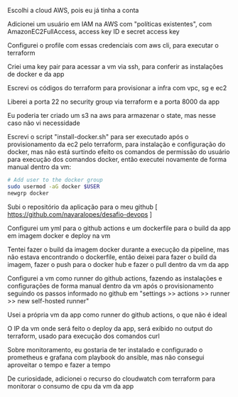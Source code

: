 Escolhi a cloud AWS, pois eu já tinha a conta

Adicionei um usuário em IAM na AWS com "políticas existentes", com AmazonEC2FullAccess, access key ID e secret access key

Configurei o profile com essas credenciais com aws cli, para executar o terraform

Criei uma key pair para acessar a vm via ssh, para conferir as instalações de docker e da app

Escrevi os códigos do terraform para provisionar a infra com vpc, sg e ec2

Liberei a porta 22 no security group via terraform e a porta 8000 da app

Eu poderia ter criado um s3 na aws para armazenar o state, mas nesse caso não vi necessidade

Escrevi o script "install-docker.sh" para ser executado após o provisionamento da ec2 pelo terraform, para instalação e configuração do docker, mas não está surtindo efeito os comandos de permissão do usuário para execução dos comandos docker, então executei novamente de forma manual dentro da vm:
```bash
# Add user to the docker group
sudo usermod -aG docker $USER
newgrp docker
```

Subi o repositório da aplicação para o meu github [ https://github.com/nayaralopes/desafio-devops ]

Configurei um yml para o github actions e um dockerfile para o build da app em imagem docker e deploy na vm

Tentei fazer o build da imagem docker durante a execução da pipeline, mas não estava encontrando o dockerfile, então deixei para fazer o build da imagem, fazer o push para o docker hub e fazer o pull dentro da vm da app

Configurei a vm como runner do github actions, fazendo as instalações e configurações de forma manual dentro da vm após o provisionamento seguindo os passos informado no github em "settings >> actions >> runner >> new self-hosted runner"

Usei a própria vm da app como runner do github actions, o que não é ideal

O IP da vm onde será feito o deploy da app, será exibido no output do terraform, usado para execução dos comandos curl

Sobre monitoramento, eu gostaria de ter instalado e configurado o prometheus e grafana com playbook do ansible, mas não consegui aproveitar o tempo e fazer a tempo

De curiosidade, adicionei o recurso do cloudwatch com terraform para monitorar o consumo de cpu da vm da app